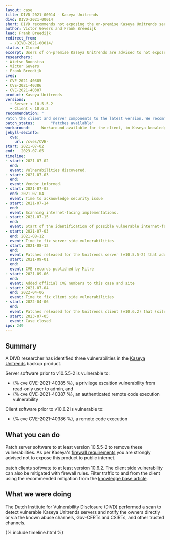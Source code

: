 ```yaml
---
layout: case
title: DIVD-2021-00014 - Kaseya Unitrends
divd: DIVD-2021-00014
short: DIVD recommends not exposing the on-premise Kaseya Unitrends servers to the internet
author: Victor Gevers and Frank Breedijk
lead: Frank Breedijk
redirect_from:
  - /DIVD-2021-00014/
status : Closed
excerpt: Users of on-premise Kaseya Unitrends are advised to not expose this service directly to the internet
researchers:
- Wietse Boonstra
- Victor Gevers
- Frank Breedijk
cves: 
- CVE-2021-40385
- CVE-2021-40386
- CVE-2021-40387
product: Kaseya Unitrends
versions: 
  - Server < 10.5.5-2
  - Client < 10.6.2
recommendation: "
Patch the client and server components to the latest version. We recommend not to expose this service or the clients directly to the internet but to use additional access control measures in front of it."
patch_status:	 	"Patches available"
workaround:		Workaround available for the client, in Kaseya knowledge base
jekyll-secinfo:
  cve:
    url: /cves/CVE-
start: 2021-07-02
end:   2023-07-05
timeline:
- start: 2021-07-02
  end: 
  event: Vulnerabilities discovered.
- start: 2021-07-03
  end:
  event: Vendor informed.
- start: 2021-07-03
  end: 2021-07-04
  event: Time to acknowledge security issue
- start: 2021-07-14
  end:
  event: Scanning internet-facing implementations.
- start: 2021-07-15
  end:
  event: Start of the identification of possible vulnerable internet-facing systems.
- start: 2021-07-03
  end: 2021-08-12
  event: Time to fix server side vulnerabilities
- start: 2021-08-12
  end:
  event: Patches released for the Unitrends server (v10.5.5-2) that address CVE-2021-40385 and CVE-2021-40387
- start: 2021-09-01
  end:
  event: CVE records published by Mitre
- start: 2021-09-06
  end:
  event: Added official CVE numbers to this case and site
- start: 2021-07-04
  end: 2022-04-06
  event: Time to fix client side vulnerabilities
- start: 2022-04-06
  end:   
  event: Patches released for the Unitrends client (v10.6.2) that (silently) address CVE-2021-40386
- start: 2023-07-05
  event: Case closed
ips: 249
---
```


## Summary
A DIVD researcher has identified three vulnerabilities in the [Kaseya Unitrends](https://www.unitrends.com/products/enterprise-backup-software) backup product.

Server software prior to v10.5.5-2 is vulnerable to:
* {% cve CVE-2021-40385 %}, a privilege escaltion vulnerability from read-only user to admin, and
* {% cve CVE-2021-40387 %}, an authenticated remote code execution vulnerability

Client software prior to v10.6.2 is vulnerable to: 
* {% cve CVE-2021-40386 %}, a remote code execution


## What you can do
Patch server software to at least version 10.5.5-2 to remove these vulnerabilities. As per Kaseya's [firewall requirements](https://support.unitrends.com/hc/en-us/articles/360013264518) you are strongly advised not to expose this product to public internet.

patch clients softwate to at least version 10.6.2. The client side vulnerability can also be mitigated with firewall rules. Filter traffic to and from the client using the recommended mitigation from the [knowledge base article](https://support.unitrends.com/hc/en-us/articles/4404684084369-RCE-KB). 
 
## What we were doing
The Dutch Institute for Vulnerability Disclosure (DIVD) performed a scan to detect vulnerable Kaseya Unitrends servers and notify the owners directly or via the known abuse channels, Gov-CERTs and CSIRTs, and other trusted channels.


{% include timeline.html %}

